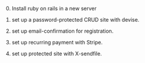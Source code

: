 0.	Install ruby on rails in a new server

1.	set up a password-protected CRUD site with devise.

2.	set up email-confirmation for registration.

3.	set up recurring payment with Stripe.

4.	set up protected site with X-sendfile.


